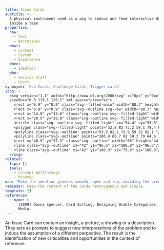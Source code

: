 ```yaml
---
title: Issue Cards
subtitle: >-
  A physical instrument used as a peg to induce and feed interactive dynamics
  inside a team
properties:
  how:
    - Text
    - Narratives
  what:
    - Context
    - System
    - Experience
  when:
    - Ideation
  who:
    - Service Staff
    - Users
synonyms: 'Cue Cards, Challenge Cards, Trigger cards'
icon: >
  <svg version="1.1" xmlns="http://www.w3.org/2000/svg" x="0px" y="0px"
  viewBox="0 0 119.1 126.1" xml:space="preserve">
    <rect x="0.9" y="0.9" class="svg--filled-main" width="88.7" height="98.4"/>
    <rect x="0.9" y="0.9" class="svg--outline svg--bw" width="88.7" height="98.4"/>
    <rect x="14.9" y="13.6" class="svg--outline svg--filled-light" width="88.7" height="98.4"/>
    <rect x="29.5" y="26.8" class="svg--outline svg--filled-light" width="88.7" height="98.4"/>
    <circle class="svg--outline svg--filled-light" cx="54.4" cy="53.5" r="5"/>
    <polygon class="svg--filled-light" points="52.8 82 73.2 59.1 78.4 64.8 92.2 50.3 105.9 65.3 106.3 82 "/>
    <polyline class="svg--outline" points="93.9 82.1 72.9 59 52 82.1 "/>
    <polyline class="svg--outline" points="106.9 66.7 92 50.3 79 64.6 "/>
    <rect x="40.9" y="37.3" class="svg--outline" width="66" height="44.8"/>
    <line class="svg--outline" x1="42" y1="96.6" x2="106.9" y2="96.6"/>
    <line class="svg--outline" x1="42" y1="108.3" x2="75.9" y2="108.3"/>
  </svg>
related:
  tips: []
  tools:
    - Concept Walkthrough
    - Mindmap
use: 'Make the ideation process smooth, open and fun, avoiding the creative block.'
reminder: Keep the content of the cards heterogenous and simple.
template: {}
references:
  - name: >-
      (2009) Donna Spencer, Card Sorting. Designing Usable Categories, Rosenfeld
      Media.
---
```

An Issue Card can contain an insight, a picture, a drawing or a description. They acts as prompts to suggest new interpretations of the problem and to induce the assumption of a different perpective. The result is the identification of new criticalities and opportunities in the context of reference.
